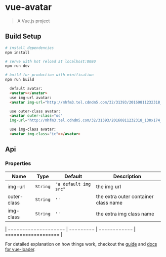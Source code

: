 # vue-avatar

> A Vue.js project

## Build Setup

``` bash
# install dependencies
npm install

# serve with hot reload at localhost:8080
npm run dev

# build for production with minification
npm run build
```

```html
  default avatar:
  <avatar></avatar>
  use img-url avatar:
  <avatar img-url="http://mhfm3.tel.cdndm5.com/32/31393/20160811232318_130x174_14.jpg"></avatar>

  use outer-class avatar:
  <avatar outer-class="oc"
  img-url="http://mhfm3.tel.cdndm5.com/32/31393/20160811232318_130x174_14.jpg"></avatar>

  use img-class avatar:
  <avatar img-class="ic"></avatar>
```

## Api
### Properties
| Name                 | Type      | Default      | Description                                                        |
|----------------------|-----------|--------------|--------------------------------------------------------------------|
| img-url            | `String`  | `"a default img src"` |  the img url   |
| outer-class   | `String` | `''`       | the extra outer container class name |
| img-class   | `String` | `''`       | the extra img class name |

| ==================== | ========= | ============ | =================== |

For detailed explanation on how things work, checkout the [guide](http://vuejs-templates.github.io/webpack/) and [docs for vue-loader](http://vuejs.github.io/vue-loader).

